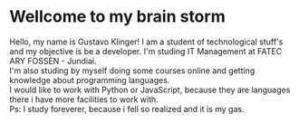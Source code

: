 <h1 align="left"> Wellcome to my brain storm </h1>
  <p>Hello, my name is Gustavo Klinger! I am a student of technological stuff's and my objective is be a developer. I'm studing IT Management at FATEC ARY FOSSEN - Jundiaí.<br>I'm also studing by myself doing some courses online and getting knowledge about programming languages.<br>I would like to work with Python or JavaScript, because they are languages there i have more facilities to work with.<br>Ps: I study foreverer, because i fell so realized and it is my gas.</p>








